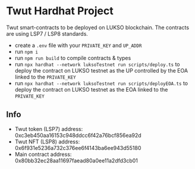 # Twut Hardhat Project

Twut smart-contracts to be deployed on LUKSO blockchain. The contracts are using LSP7 / LSP8 standards.

- create a `.env` file with your `PRIVATE_KEY` and `UP_ADDR`
- run `npm i`
- run `npm run build` to compile contracts & types
- run `npx hardhat --network luksoTestnet run scripts/deploy.ts` to deploy the contract on LUKSO testnet as the UP controlled by the EOA linked to the `PRIVATE_KEY`
- run `npx hardhat --network luksoTestnet run scripts/deployEOA.ts` to deploy the contract on LUKSO testnet as the EOA linked to the `PRIVATE_KEY`

## Info

- Twut token (LSP7) address: 0xc3eb450aa16153c948ddcc6f42a76bcf856ea92d
- Twut NFT (LSP8) address: 0x6f931e5236a732c376ee6f4143ba6ee943d55180
- Main contract address: 0x80bb32ec28aa11697faead80a0ee11a2dfd3cb01
